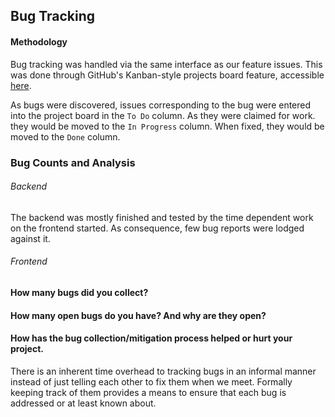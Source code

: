 ## Bug Tracking

#### Methodology
Bug tracking was handled via the same interface as our feature issues.
This was done through GitHub's Kanban-style projects board feature, accessible [here](https://github.com/hgzimmerman/SWEN344-web-project/projects/).

As bugs were discovered, issues corresponding to the bug were entered into the project board in the `To Do` column.
As they were claimed for work. they would be moved to the `In Progress` column.
When fixed, they would be moved to the `Done` column.

### Bug Counts and Analysis

###### Backend
The backend was mostly finished and tested by the time dependent work on the frontend started.
As consequence, few bug reports were lodged against it.

###### Frontend


#### How many bugs did you collect?


#### How many open bugs do you have? And why are they open?


#### How has the bug collection/mitigation process helped or hurt your project.
There is an inherent time overhead to tracking bugs in an informal manner instead of just telling each other to fix them when we meet.
Formally keeping track of them provides a means to ensure that each bug is addressed or at least known about.

